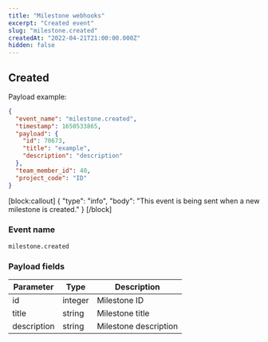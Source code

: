 ```yaml
---
title: "Milestone webhooks"
excerpt: "Created event"
slug: "milestone.created"
createdAt: "2022-04-21T21:00:00.000Z"
hidden: false
---
```


## Created

Payload example:

```json
{
  "event_name": "milestone.created",
  "timestamp": 1650533865,
  "payload": {
    "id": 70673,
    "title": "example",
    "description": "description"
  },
  "team_member_id": 40,
  "project_code": "ID"
}
```
[block:callout]
{
  "type": "info",
  "body": "This event is being sent when a new milestone is created."
}
[/block]

### Event name

`milestone.created`

### Payload fields

| Parameter   | Type   | Description           |
|-------------|--------|-----------------------|
| id          | integer    | Milestone ID          |
| title       | string | Milestone title       |
| description | string | Milestone description |
